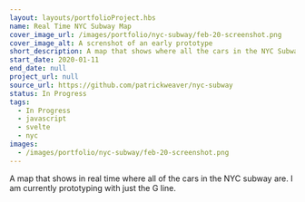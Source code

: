 ```yaml
---
layout: layouts/portfolioProject.hbs
name: Real Time NYC Subway Map
cover_image_url: /images/portfolio/nyc-subway/feb-20-screenshot.png
cover_image_alt: A screnshot of an early prototype
short_description: A map that shows where all the cars in the NYC Subway system are.
start_date: 2020-01-11
end_date: null
project_url: null
source_url: https://github.com/patrickweaver/nyc-subway
status: In Progress
tags:
  - In Progress
  - javascript
  - svelte
  - nyc
images:
  - /images/portfolio/nyc-subway/feb-20-screenshot.png
---
```


A map that shows in real time where all of the cars in the NYC subway are. I am currently prototyping with just the G line.